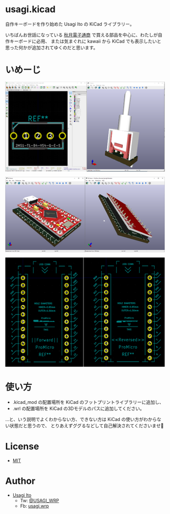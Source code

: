# usagi.kicad

自作キーボードを作り始めた Usagi Ito の KiCad ライブラリー。

いちばんお世話になっている 
[秋月電子通商](http://akizukidenshi.com/) 
で買える部品を中心に、わたしが自作キーボードに必用、
または気まぐれに kawaii から KiCad でも表示したいと思った何かが追加されてゆくのだと思います。

# いめーじ

![example image; switch/2MS1-T1-B4-VS2-Q-E-S](switch/2MS1-T1-B4-VS2-Q-E-S.png)

![example image; microcontroller/ProMicro 3D Models](microcontroller/ProMicro.png)

![example image; microcontroller/ProMicro まちがわないくろ Footprints](microcontroller/ProMicro_Machigawanai_Footprint.png)

# 使い方

- .kicad_mod の配置場所を KiCad のフットプリントライブラリーに追加し、
- .wrl の配置場所を KiCad の3Dモデルのパスに追加してください。

…と、いう説明でよくわからない方、できない方は KiCad の使い方がわからない状態だと思うので、
とりあえずググるなどして自己解決されてくださいませ💁

# License

- [MIT](LICENSE.md)

# Author

- [Usagi Ito](http://github.com/usagi)
    - Tw: [@USAGI_WRP](https://twitter.com/USAGI_WRP)
    - Fb: [usagi.wrp](https://www.facebook.com/usagi.wrp)
